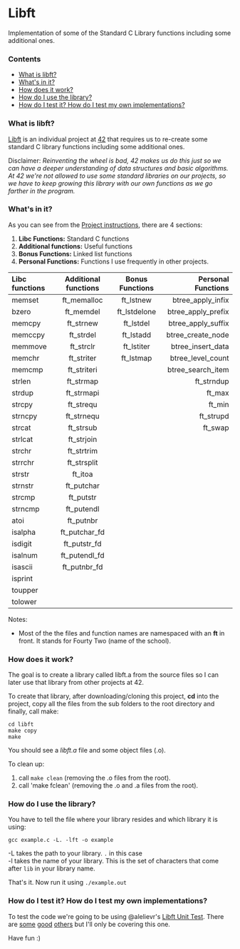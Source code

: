 # Libft
Implementation of some of the Standard C Library functions including some additional ones.

### Contents
* [What is libft?](#what-is-libft)
* [What's in it?](#whats-in-it)
* [How does it work?](#how-does-it-work)
* [How do I use the library?](#how-do-i-use-the-library)
* [How do I test it? How do I test my own implementations?](#how-do-i-test-it-how-do-i-test-my-own-implementations)

### What is libft?
[Libft][1] is an individual project at [42][2] that requires us to re-create some standard C library functions including some additional ones.

Disclaimer: *Reinventing the wheel is bad, 42 makes us do this just so we can have a deeper understanding of data structures and basic algorithms. At 42 we're not allowed to use some standard libraries on our projects, so we have to keep growing this library with our own functions as we go farther in the program.*

### What's in it?

As you can see from the [Project instructions][1], there are 4 sections:

1.  **Libc Functions:** Standard C functions
2.  **Additional functions:** Useful functions
3.  **Bonus Functions:** Linked list functions
4.  **Personal Functions:** Functions I use frequently in other projects.

Libc functions | Additional functions | Bonus Functions | Personal Functions
:----------- | :-----------: | :-----------: | -----------:
memset		| ft_memalloc	| ft_lstnew		| btree_apply_infix 
bzero		| ft_memdel		| ft_lstdelone	| btree_apply_prefix 
memcpy		| ft_strnew		| ft_lstdel		| btree_apply_suffix    
memccpy		| ft_strdel		| ft_lstadd		| btree_create_node    
memmove		| ft_strclr		| ft_lstiter	| btree_insert_data    
memchr		| ft_striter	| ft_lstmap		| btree_level_count
memcmp		| ft_striteri	|				| btree_search_item
strlen		| ft_strmap		|				| ft_strndup
strdup		| ft_strmapi	|				| ft_max
strcpy		| ft_strequ		|				| ft_min
strncpy		| ft_strnequ	|			| ft_strupd
strcat		| ft_strsub		| | ft_swap
strlcat		| ft_strjoin	| | 
strchr		| ft_strtrim	| | 
strrchr		| ft_strsplit	| | 
strstr		| ft_itoa		| | 
strnstr		| ft_putchar	| | 
strcmp		| ft_putstr		| | 
strncmp		| ft_putendl	| | 
atoi		| ft_putnbr		| | 
isalpha		| ft_putchar_fd	| | 
isdigit		| ft_putstr_fd	| | 
isalnum		| ft_putendl_fd	| | 
isascii		| ft_putnbr_fd	| | 
isprint		|| | 
toupper		| | | 
tolower		| | | 


Notes:

- Most of the the files and function names are namespaced with an **ft** in front. It stands for Fourty Two (name of the school).

### How does it work?

The goal is to create a library called libft.a from the source files so I can later use that library from other projects at 42.

To create that library, after downloading/cloning this project, **cd** into the project, copy all the files from the sub folders to the root directory and finally, call make:

	cd libft
	make copy
	make

You should see a *libft.a* file and some object files (.o).


To clean up:
1. call `make clean` (removing the .o files from the root).
2. call 'make fclean' (removing the .o and .a files from the root).

### How do I use the library?

You have to tell the file where your library resides and which library it is using:

`gcc example.c -L. -lft -o example`

-L takes the path to your library. `.` in this case<br>
-l takes the name of your library. This is the set of characters that come after `lib` in your library name.

That's it. Now run it using `./example.out`

### How do I test it? How do I test my own implementations?

To test the code we're going to be using @alelievr's [Libft Unit Test][4]. There are [some][5] [good][6] [others][7] but I'll only be covering this one.


Have fun :)

[1]: https://github.com/Aliba777/42-School-Projects/blob/master/libft/libft.en.pdf "Libft PDF"
[2]: http://42.us.org "42 USA"
[3]: https://github.com/R4meau/libft/wiki/Personal-Functions-Documentation
[4]: https://github.com/alelievr/libft-unit-test
[5]: https://github.com/yyang42/moulitest
[6]: https://github.com/QuentinPerez/Maintest/tree/master/libft
[7]: https://github.com/Kant1-0/libft-test
